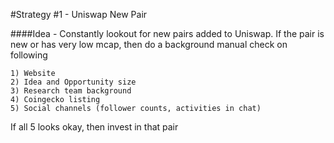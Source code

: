 #Strategy #1 - Uniswap New Pair 

####Idea - Constantly lookout for new pairs added to Uniswap. If the pair is new or has very low mcap, then do a background manual check on following
	
	
	1) Website
	2) Idea and Opportunity size
	3) Research team background
	4) Coingecko listing
	5) Social channels (follower counts, activities in chat)
	
	
	
If all 5 looks okay, then invest in that pair
	
	
